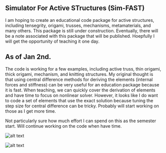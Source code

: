 ## Simulator For Active STructures (Sim-FAST)

I am hoping to create an educational code package for active structures, including tensegrity, origami, trusses, mechanisms, metamaterials, and many others. 
This package is still under construction.
Eventually, there will be a note associated with this package that will be published. 
Hoepfully I will get the opportunity of teaching it one day. 


## As of Jan 2nd. 

The code is working for a few examples, including active truss, thin origami, thick origami, mechanism, and knitting structures. 
My original thought is that using central difference methods for deriving the elements (internal 
forces and stiffness) can be very useful for an education package because it is fast. 
When teaching, we can quickly cover the derivation of elements and have time to focus on nonlinear 
solver. However, it looks like I do want to code a set of elements that use the exact
solution because tuning the step size for central difference can be tricky. Probably will start working on those as I get more time. 

Not particularly sure how much effort I can spend on this as the semester start. 
Will continue working on the code when have time.

![alt text](https://github.com/zzhuyii/Sim-FAST/blob/main/01_ActiveTruss_MorphingStructure/ActiveTruss.gif)

![alt text](https://github.com/zzhuyii/Sim-FAST/blob/main/02_ThinOrigami_BistableKresling/Kresling.gif)

